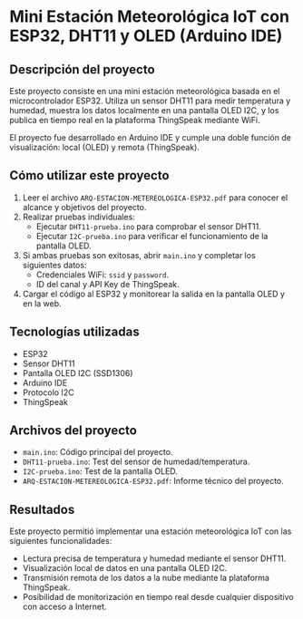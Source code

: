 # Mini Estación Meteorológica IoT con ESP32, DHT11 y OLED (Arduino IDE)

## Descripción del proyecto

Este proyecto consiste en una mini estación meteorológica basada en el microcontrolador ESP32. Utiliza un sensor DHT11 para medir temperatura y humedad, muestra los datos localmente en una pantalla OLED I2C, y los publica en tiempo real en la plataforma ThingSpeak mediante WiFi.

El proyecto fue desarrollado en Arduino IDE y cumple una doble función de visualización: local (OLED) y remota (ThingSpeak).


## Cómo utilizar este proyecto

1. Leer el archivo `ARQ-ESTACION-METEREOLOGICA-ESP32.pdf` para conocer el alcance y objetivos del proyecto.
2. Realizar pruebas individuales:
   - Ejecutar `DHT11-prueba.ino` para comprobar el sensor DHT11.
   - Ejecutar `I2C-prueba.ino` para verificar el funcionamiento de la pantalla OLED.
3. Si ambas pruebas son exitosas, abrir `main.ino` y completar los siguientes datos:
   - Credenciales WiFi: `ssid` y `password`.
   - ID del canal y API Key de ThingSpeak.
4. Cargar el código al ESP32 y monitorear la salida en la pantalla OLED y en la web.


## Tecnologías utilizadas

- ESP32
- Sensor DHT11
- Pantalla OLED I2C (SSD1306)
- Arduino IDE
- Protocolo I2C
- ThingSpeak

## Archivos del proyecto

- `main.ino`: Código principal del proyecto.
- `DHT11-prueba.ino`: Test del sensor de humedad/temperatura.
- `I2C-prueba.ino`: Test de la pantalla OLED.
- `ARQ-ESTACION-METEREOLOGICA-ESP32.pdf`: Informe técnico del proyecto.

## Resultados

Este proyecto permitió implementar una estación meteorológica IoT con las siguientes funcionalidades:

- Lectura precisa de temperatura y humedad mediante el sensor DHT11.
- Visualización local de datos en una pantalla OLED I2C.
- Transmisión remota de los datos a la nube mediante la plataforma ThingSpeak.
- Posibilidad de monitorización en tiempo real desde cualquier dispositivo con acceso a Internet.





